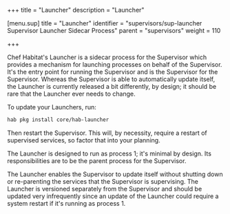 +++
title = "Launcher"
description = "Launcher"


[menu.sup]
    title = "Launcher"
    identifier = "supervisors/sup-launcher Supervisor Launcher Sidecar Process"
    parent = "supervisors"
    weight = 110

+++

Chef Habitat's Launcher is a sidecar process for the Supervisor which provides a mechanism for launching processes on behalf of the Supervisor. It's the entry point for running the Supervisor and is the Supervisor for the Supervisor. Whereas the Supervisor is able to automatically update itself, the Launcher is currently released a bit differently, by design; it should be rare that the Launcher ever needs to change.

To update your Launchers, run:

```bash
hab pkg install core/hab-launcher
```

Then restart the Supervisor. This will, by necessity, require a restart of supervised services, so factor that into your planning.

The Launcher is designed to run as process 1; it's minimal by design. Its responsibilities are to be the parent process for the Supervisor.

The Launcher enables the Supervisor to update itself without shutting down or re-parenting the services that the Supervisor is supervising. The Launcher is versioned separately from the Supervisor and should be updated very infrequently since an update of the Launcher could require a system restart if it's running as process 1.
